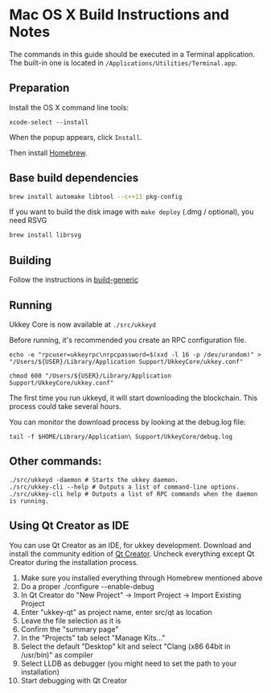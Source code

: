Mac OS X Build Instructions and Notes
====================================
The commands in this guide should be executed in a Terminal application.
The built-in one is located in `/Applications/Utilities/Terminal.app`.

Preparation
-----------
Install the OS X command line tools:

`xcode-select --install`

When the popup appears, click `Install`.

Then install [Homebrew](https://brew.sh).

Base build dependencies
-----------------------

```bash
brew install automake libtool --c++11 pkg-config
```

If you want to build the disk image with `make deploy` (.dmg / optional), you need RSVG
```bash
brew install librsvg
```

Building
--------

Follow the instructions in [build-generic](build-generic.md)

Running
-------

Ukkey Core is now available at `./src/ukkeyd`

Before running, it's recommended you create an RPC configuration file.

    echo -e "rpcuser=ukkeyrpc\nrpcpassword=$(xxd -l 16 -p /dev/urandom)" > "/Users/${USER}/Library/Application Support/UkkeyCore/ukkey.conf"

    chmod 600 "/Users/${USER}/Library/Application Support/UkkeyCore/ukkey.conf"

The first time you run ukkeyd, it will start downloading the blockchain. This process could take several hours.

You can monitor the download process by looking at the debug.log file:

    tail -f $HOME/Library/Application\ Support/UkkeyCore/debug.log

Other commands:
-------

    ./src/ukkeyd -daemon # Starts the ukkey daemon.
    ./src/ukkey-cli --help # Outputs a list of command-line options.
    ./src/ukkey-cli help # Outputs a list of RPC commands when the daemon is running.

Using Qt Creator as IDE
------------------------
You can use Qt Creator as an IDE, for ukkey development.
Download and install the community edition of [Qt Creator](https://www.qt.io/download/).
Uncheck everything except Qt Creator during the installation process.

1. Make sure you installed everything through Homebrew mentioned above
2. Do a proper ./configure --enable-debug
3. In Qt Creator do "New Project" -> Import Project -> Import Existing Project
4. Enter "ukkey-qt" as project name, enter src/qt as location
5. Leave the file selection as it is
6. Confirm the "summary page"
7. In the "Projects" tab select "Manage Kits..."
8. Select the default "Desktop" kit and select "Clang (x86 64bit in /usr/bin)" as compiler
9. Select LLDB as debugger (you might need to set the path to your installation)
10. Start debugging with Qt Creator
